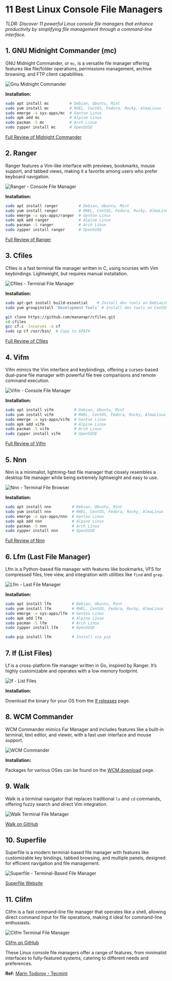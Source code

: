 # 11 Best Linux Console File Managers

_TLDR: Discover 11 powerful Linux console file managers that enhance productivity by simplifying file management through a command-line interface._

## 1. GNU Midnight Commander (mc)

GNU Midnight Commander, or `mc`, is a versatile file manager offering features like file/folder operations, permissions management, archive browsing, and FTP client capabilities.

![Gnu Midnight Commander](https://www.tecmint.com/wp-content/uploads/2019/02/Gnu-Midnight-Commander.png)

**Installation:**

```bash
sudo apt install mc         # Debian, Ubuntu, Mint
sudo yum install mc         # RHEL, CentOS, Fedora, Rocky, AlmaLinux
sudo emerge -a sys-apps/mc  # Gentoo Linux
sudo apk add mc             # Alpine Linux
sudo pacman -S mc           # Arch Linux
sudo zypper install mc      # OpenSUSE
```

[Full Review of Midnight Commander](https://www.tecmint.com/midnight-commander-a-console-based-file-manager-for-linux/)

## 2. Ranger

Ranger features a Vim-like interface with previews, bookmarks, mouse support, and tabbed views, making it a favorite among users who prefer keyboard navigation.

![Ranger - Console File Manager](https://www.tecmint.com/wp-content/uploads/2019/02/Ranger-Console-File-Manager.png)

**Installation:**

```bash
sudo apt install ranger         # Debian, Ubuntu, Mint
sudo yum install ranger         # RHEL, CentOS, Fedora, Rocky, AlmaLinux
sudo emerge -a sys-apps/ranger  # Gentoo Linux
sudo apk add ranger             # Alpine Linux
sudo pacman -S ranger           # Arch Linux
sudo zypper install ranger      # OpenSUSE
```

[Full Review of Ranger](https://www.tecmint.com/ranger-console-file-manager-with-vi-key-bindings/)

## 3. Cfiles

Cfiles is a fast terminal file manager written in C, using ncurses with Vim keybindings. Lightweight, but requires manual installation.

![Cfiles - Terminal File Manager](https://www.tecmint.com/wp-content/uploads/2019/02/Cfiles-Terminal-File-Manager.png)

**Installation:**

```bash
sudo apt-get install build-essential    # Install dev tools on Debian/Ubuntu
sudo yum groupinstall 'Development Tools' # Install dev tools on CentOS/RHEL

git clone https://github.com/mananapr/cfiles.git
cd cfiles
gcc cf.c -lncurses -o cf
sudo cp cf /usr/bin/  # Copy to $PATH
```

[Full Review of Cfiles](https://www.tecmint.com/cfiles-terminal-file-manager-for-linux/)

## 4. Vifm

Vifm mimics the Vim interface and keybindings, offering a curses-based dual-pane file manager with powerful file tree comparisons and remote command execution.

![Vifm - Console File Manager](https://www.tecmint.com/wp-content/uploads/2019/02/Vifm-Console-File-Manager.png)

**Installation:**

```bash
sudo apt install vifm         # Debian, Ubuntu, Mint
sudo yum install vifm         # RHEL, CentOS, Fedora, Rocky, AlmaLinux
sudo emerge -a sys-apps/vifm  # Gentoo Linux
sudo apk add vifm             # Alpine Linux
sudo pacman -S vifm           # Arch Linux
sudo zypper install vifm      # OpenSUSE
```

[Full Review of Vifm](https://www.tecmint.com/vifm-commandline-based-file-manager-for-linux/)

## 5. Nnn

Nnn is a minimalist, lightning-fast file manager that closely resembles a desktop file manager while being extremely lightweight and easy to use.

![Nnn - Terminal File Browser](https://www.tecmint.com/wp-content/uploads/2019/02/Nnn-Terminal-File-Browser.png)

**Installation:**

```bash
sudo apt install nnn         # Debian, Ubuntu, Mint
sudo yum install nnn         # RHEL, CentOS, Fedora, Rocky, AlmaLinux
sudo emerge -a sys-apps/nnn  # Gentoo Linux
sudo apk add nnn             # Alpine Linux
sudo pacman -S nnn           # Arch Linux
sudo zypper install nnn      # OpenSUSE
```

[Full Review of Nnn](https://www.fossmint.com/nnn-linux-terminal-file-browser/)

## 6. Lfm (Last File Manager)

Lfm is a Python-based file manager with features like bookmarks, VFS for compressed files, tree view, and integration with utilities like `find` and `grep`.

![Lfm - Last File Manager](https://www.tecmint.com/wp-content/uploads/2019/02/Lfm-Last-File-Manager.png)

**Installation:**

```bash
sudo apt install lfm         # Debian, Ubuntu, Mint
sudo yum install lfm         # RHEL, CentOS, Fedora, Rocky, AlmaLinux
sudo emerge -a sys-apps/lfm  # Gentoo Linux
sudo apk add lfm             # Alpine Linux
sudo pacman -S lfm           # Arch Linux
sudo zypper install lfm      # OpenSUSE

sudo pip install lfm         # Install via pip
```

## 7. lf (List Files)

Lf is a cross-platform file manager written in Go, inspired by Ranger. It’s highly customizable and operates with a low memory footprint.

![lf - List Files](https://www.tecmint.com/wp-content/uploads/2019/02/lf-List-files.png)

**Installation:**

Download the binary for your OS from the [lf releases](https://github.com/gokcehan/lf/releases) page.

## 8. WCM Commander

WCM Commander mimics Far Manager and includes features like a built-in terminal, text editor, and viewer, with a fast user interface and mouse support.

![WCM Commander](https://www.tecmint.com/wp-content/uploads/2019/02/WCM-Commander.png)

**Installation:**

Packages for various OSes can be found on the [WCM download](http://wcm.linderdaum.com/downloads/) page.

## 9. Walk

Walk is a terminal navigator that replaces traditional `ls` and `cd` commands, offering fuzzy search and direct Vim integration.

![Walk Terminal File Manager](https://www.tecmint.com/wp-content/uploads/2019/02/Walk-Terminal-File-Manager.png)

[Walk on GitHub](https://github.com/antonmedv/walk)

## 10. Superfile

Superfile is a modern terminal-based file manager with features like customizable key bindings, tabbed browsing, and multiple panels, designed for efficient navigation and file management.

![Superfile - Terminal-Based File Manager](https://www.tecmint.com/wp-content/uploads/2023/09/Superfile-Terminal-Based-File-Manager.webp)

[Superfile Website](https://superfile.netlify.app/)

## 11. Clifm

Clifm is a fast command-line file manager that operates like a shell, allowing direct command input for file operations, making it ideal for command-line enthusiasts.

![Clifm Terminal File Manager](https://www.tecmint.com/wp-content/uploads/2024/08/Clifm-Terminal-File-Manager.png)

[Clifm on GitHub](https://github.com/leo-arch/clifm/)

These Linux console file managers offer a range of features, from minimalist interfaces to fully-featured systems, catering to different needs and preferences.

**Ref:** [Marin Todorov - Tecmint](https://www.tecmint.com/linux-terminal-file-managers/)
